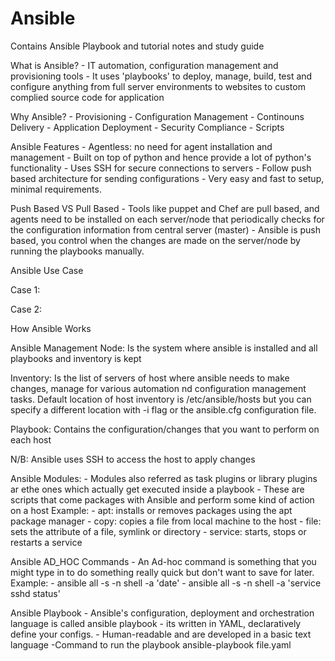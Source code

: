 # Ansible
Contains Ansible Playbook and tutorial notes and study guide

What is Ansible?
    - IT automation, configuration management and provisioning tools
    - It uses 'playbooks' to deploy, manage, build, test and configure anything from full server environments to websites to custom complied source code for application

Why Ansible?
    - Provisioning
    - Configuration Management
    - Continouns Delivery
    - Application Deployment
    - Security Compliance
    - Scripts

Ansible Features
    - Agentless: no need for agent installation and management
    - Built on top of python and hence provide a lot of python's functionality
    - Uses SSH for secure connections to servers
    - Follow push based architecture for sending configurations
    - Very easy and fast to setup, minimal requirements.

Push Based VS Pull Based
    - Tools like puppet and Chef are pull based, and agents need to be installed on each server/node that periodically checks for the configuration information from central server (master)
    - Ansible is push based, you control when the changes are made on the server/node by running the playbooks manually.

Ansible Use Case

Case 1:

 

Case 2:
 
How Ansible Works

 
Ansible Management Node:
    Is the system where ansible is installed and all playbooks and inventory is kept

Inventory:
    Is the list of servers of host where ansible needs to make changes, manage for various automation nd configuration management tasks.
    Default location of host inventory is /etc/ansible/hosts but you can specify a different location with -i flag or the ansible.cfg configuration file.

Playbook:
    Contains the configuration/changes that you want to perform on each host

N/B: Ansible uses SSH to access the host to apply changes

Ansible Modules:
    - Modules also referred as task plugins or library plugins ar ethe ones which actually get executed inside a playbook
    - These are scripts that come packages with Ansible and perform some kind of action on a host
    Example:
        - apt: installs or removes packages using the apt package manager
        - copy: copies a file from local machine to the host
        - file: sets the attribute of a file, symlink or directory
        - service: starts, stops or restarts a service

Ansible AD_HOC Commands
    - An Ad-hoc command is something that you might type in to do something really quick but don't want to save for later.
    Example:
        - ansible all -s -n shell -a 'date'
        - ansible all -s -n shell -a 'service sshd status'

Ansible Playbook
    - Ansible's configuration, deployment and orchestration language is called ansible playbook
    - its written in YAML, declaratively define your configs. 
    - Human-readable and are developed in a basic text language
    -Command to run the playbook
        ansible-playbook file.yaml



